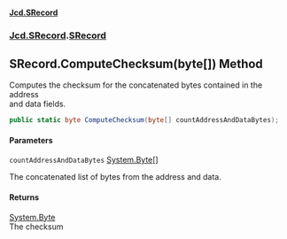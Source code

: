 #### [Jcd.SRecord](index.md 'index')
### [Jcd.SRecord](Jcd.SRecord.md 'Jcd.SRecord').[SRecord](Jcd.SRecord.SRecord.md 'Jcd.SRecord.SRecord')

## SRecord.ComputeChecksum(byte[]) Method

Computes the checksum for the concatenated bytes contained in the address  
and data fields.

```csharp
public static byte ComputeChecksum(byte[] countAddressAndDataBytes);
```
#### Parameters

<a name='Jcd.SRecord.SRecord.ComputeChecksum(byte[]).countAddressAndDataBytes'></a>

`countAddressAndDataBytes` [System.Byte](https://docs.microsoft.com/en-us/dotnet/api/System.Byte 'System.Byte')[[]](https://docs.microsoft.com/en-us/dotnet/api/System.Array 'System.Array')

The concatenated list of bytes from the address and data.

#### Returns
[System.Byte](https://docs.microsoft.com/en-us/dotnet/api/System.Byte 'System.Byte')  
The checksum
